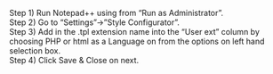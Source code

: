 Step 1) Run Notepad++ using from “Run as Administrator”.<br>
Step 2) Go to “Settings”->”Style Configurator”.<br>
Step 3) Add in the .tpl extension name into the “User ext” column by choosing PHP or html as a Language on from the options on left hand selection box.<br>
Step 4) Click Save & Close on next.
